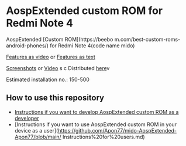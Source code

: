  AospExtended custom  ROM  for Redmi Note 4 
============================== 
 
AospExtended [Custom ROM](https://beebo m.com/best-custom-roms-android-phones/) for Redmi Note 4(code name mido) 
      
[Features as video](https://www.youtube.com/watch?v=KuQ9jIVmOXY) or [Features as text](https://forum.xda-developers.com/t/rom-11-0-aospextended-rom-v8-0-unofficial-surya.4202905/)

[Screenshots](https://t.me/Aponf77Mido/5270) or [Video](https://www.youtube.com/watch?v=KuQ9jIVmOXY)
s c 
Distributed [here](https://t.me/rn4downloads/4885)v

Estimated installation no.: 150-500

How to use this repository 
-------------------

* [Instructions if you want to develop AospExtended custom ROM as a developer](https://github.com/Apon77/mido-AospExtended-Apon77/blob/main/Instructions%20for%20developers.md)
* [Instructions if you want to use AospExtended custom ROM in your device as a user](https://github.com/Apon77/mido-AospExtended-Apon77/blob/main/ Instructions%20for%20users.md) 
 
